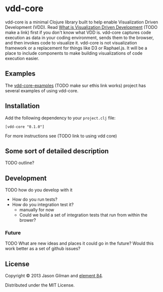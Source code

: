 # vdd-core

vdd-core is a minimal Clojure library built to help enable Visualization Driven Development (VDD). Read [What is Visualization Driven Development]() (TODO make a link) first if you don't know what VDD is. vdd-core captures code execution as data in your coding environment, sends them to the browser, and then invokes code to visualize it. vdd-core is not visualization framework or a replacement for things like D3 or Raphael.js. It will be a place to include components to make building visualizations of code execution easier.

## Examples

The [vdd-core-examples](https://github.com/Element84/vdd-core-examples) (TODO make sur ethis link works) project has several examples of using vdd-core. 

## Installation

Add the following dependency to your `project.clj` file:

    [vdd-core "0.1.0"]

For more instructions see (TODO link to using vdd core)    

## Some sort of detailed description

TODO outline?


## Development

TODO how do you develop with it

  * How do you run tests?
  * How do you integration test it?
    * manually for now
    * Could we build a set of integration tests that run from within the brower? 

### Future

TODO What are new ideas and places it could go in the future? Would this work better as a set of github issues?

## License

Copyright © 2013 Jason Gilman and [element 84](http://www.element84.com).

Distributed under the MIT License.

